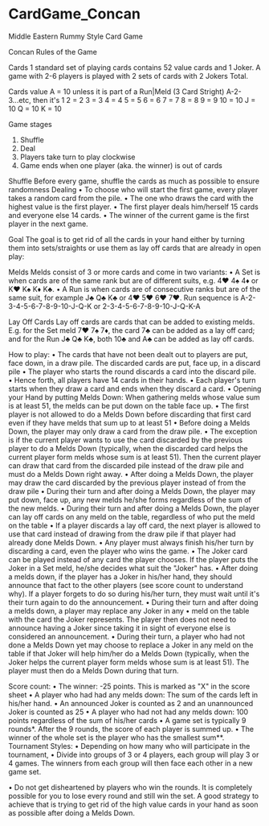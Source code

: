 # CardGame_Concan
Middle Eastern Rummy Style Card Game

Concan
Rules of the Game

Cards
1 standard set of playing cards contains 52 value cards and 1 Joker.
A game with 2-6 players is played with 2 sets of cards with 2 Jokers Total.

Cards value
A = 10 unless it is part of a Run|Meld (3 Card Stright) A-2-3...etc, then it's 1
2 = 2
3 = 3
4 = 4
5 = 5
6 = 6
7 = 7
8 = 8
9 = 9
10 = 10
J = 10
Q = 10
K = 10

Game stages
1.	Shuffle
2.	Deal
3.	Players take turn to play clockwise
4.	Game ends when one player (aka. the winner) is out of cards

Shuffle
Before every game, shuffle the cards as much as possible to ensure randomness
Dealing
•	To choose who will start the first game, every player takes a random card from the pile. 
•	The one who draws the card with the highest value is the first player.
•	The first player deals him/herself 15 cards and everyone else 14 cards.
•	The winner of the current game is the first player in the next game.

Goal
The goal is to get rid of all the cards in your hand either by turning them into sets/straights or use them as lay off cards that are already in open play:

Melds
Melds consist of 3 or more cards and come in two variants:
• A Set is when cards are of the same rank but are of different suits, 
e.g. 4♥ 4♠ 4♦ or K♥ K♠ K♦ K♣.
• A Run is when cards are of consecutive ranks but are of the same suit, for example
J♣ Q♣ K♣ or 4♥ 5♥ 6♥ 7♥. 
Run sequence is A-2-3-4-5-6-7-8-9-10-J-Q-K or 2-3-4-5-6-7-8-9-10-J-Q-K-A

Lay Off Cards
Lay off cards are cards that can be added to existing melds. 
E.g. for the Set meld 7♥ 7♠ 7♦, the card 7♣ can be added as a lay off card; and for the Run J♣ Q♣ K♣, both 10♣ and A♣ can be added as lay off cards.

How to play:
•	The cards that have not been dealt out to players are put, face down, in a draw pile. The discarded cards are put, face up, in a discard pile
•	The player who starts the round discards a card into the discard pile. 
•	Hence forth, all players have 14 cards in their hands.
•	Each player's turn starts when they draw a card and ends when they discard a card.
•	Opening your Hand by putting Melds Down: When gathering melds whose value sum is at least 51, the melds can be put down on the table face up.
•	The first player is not allowed to do a Melds Down before discarding that first card even if they have melds that sum up to at least 51
•	Before doing a Melds Down, the player may only draw a card from the draw pile. 
•	The exception is if the current player wants to use the card discarded by the previous player to do a Melds Down (typically, when the discarded card helps the current player form melds whose sum is at least 51). Then the current player can draw that card from the discarded pile instead of the draw pile and must do a Melds Down right away.
•	After doing a Melds Down, the player may draw the card discarded by the previous player instead of from the draw pile
•	During their turn and after doing a Melds Down, the player may put down, face up, any new melds he/she forms regardless of the sum of the new melds.
•	During their turn and after doing a Melds Down, the player can lay off cards on any meld on the table, regardless of who put the meld on the table
•	If a player discards a lay off card, the next player is allowed to use that card instead of drawing from the draw pile if that player had already done Melds Down.
•	Any player must always finish his/her turn by discarding a card, even the player who wins the game.
•	The Joker card can be played instead of any card the player chooses. If the player puts the Joker in a Set meld, he/she decides what suit the "Joker" has.
•	After doing a melds down, if the player has a Joker in his/her hand, they should announce that fact to the other players (see score count to understand why). If a player forgets to do so during his/her turn, they must wait until it's their turn again to do the announcement.
•	During their turn and after doing a melds down, a player may replace any Joker in any
•	meld on the table with the card the Joker represents. The player then does not need to announce having a Joker since taking it in sight of everyone else is considered an announcement.
•	During their turn, a player who had not done a Melds Down yet may choose to replace a Joker in any meld on the table if that Joker will help him/her do a Melds Down (typically, when the Joker helps the current player form melds whose sum is at least 51). The player must then do a Melds Down during that turn.

Score count:
•	The winner: -25 points. This is marked as "X" in the score sheet
•	A player who had had any melds down: The sum of the cards left in his/her hand. 
•	An announced Joker is counted as 2 and an unannounced Joker is counted as 25
•	A player who had not had any melds down: 100 points regardless of the sum of his/her cards
•	A game set is typically 9 rounds*. After the 9 rounds, the score of each player is summed up.
•	The winner of the whole set is the player who has the smallest sum**.
Tournament Styles:
•	Depending on how many who will participate in the tournament,
•	Divide into groups of 3 or 4 players, each group will play 3 or 4 games. The winners from each group will then face each other in a new game set.

•	Do not get disheartened by players who win the rounds. It is completely possible for you to lose every round and still win the set. A good strategy to achieve that is trying to get rid of the high value cards in your hand as soon as possible after doing a Melds Down.
